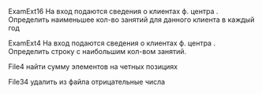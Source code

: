 ExamExt16
На вход подаются сведения о клиентах ф. центра . Определить наименьшее кол-во занятий для данного клиента в каждый год

ExamExt4
На вход подаются сведения о клиентах ф. центра . Определить строку с наибольшим кол-вом занятий.

File4
найти сумму элементов на четных позициях

File34
удалить из файла отрицательные числа
